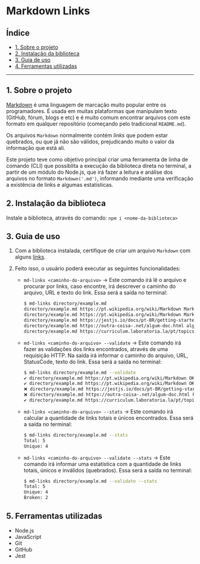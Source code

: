 # Markdown Links

## Índice

* [1. Sobre o projeto](#1-sobre-o-projeto)
* [2. Instalação da biblioteca](#2-instalação-da-biblioteca)
* [3. Guia de uso](#3-guia-de-uso)
* [4. Ferramentas utilizadas](#4-ferramentas-utilizadas)

***

## 1. Sobre o projeto

[Markdown](https://pt.wikipedia.org/wiki/Markdown) é uma linguagem de marcação
muito popular entre os programadores. É usada em muitas plataformas que
manipulam texto (GitHub, fórum, blogs e etc) e é muito comum encontrar arquivos
com este formato em qualquer repositório (começando pelo tradicional
`README.md`).

Os arquivos `Markdown` normalmente contém _links_ que podem estar
quebrados, ou que já não são válidos, prejudicando muito o valor da
informação que está ali.

Este projeto teve como objetivo principal criar uma ferramenta de linha de comando (CLI) que possiblita a execução da biblioteca direta no terminal, a partir de um módulo do Node.js, que irá fazer a leitura e análise dos arquivos no formato `Markdown('.md')`, informando mediante uma verificação a existência de links e algumas estatísticas.

## 2. Instalação da biblioteca

Instale a biblioteca, através do comando: `npm i <nome-da-biblioteca>`

## 3. Guia de uso

1. Com a biblioteca instalada, certifique de criar um arquivo `Markdown` com alguns [links](https://pt.wikipedia.org/wiki/Markdown).

2. Feito isso, o usuário poderá executar as seguintes funcionalidades:

    * `md-links <caminho-do-arquivo>` -> Este comando irá lê o arquivo e procurar por links, caso encontre, irá descrever o caminho do arquivo, URL e texto do link.
Essa será a saída no terminal:
      ```sh
      $ md-links directory/example.md
      directory/example.md https://pt.wikipedia.org/wiki/Markdown Markdown
      directory/example.md https://pt.wikipedia.org/wiki/Markdown Markdown
      directory/example.md https://jestjs.io/docs/pt-BR/getting-starte Introdução ao Jest - Documentação oficial
      directory/example.md https://outra-coisa-.net/algum-doc.html algum doc
      directory/example.md https://curriculum.laboratoria.la/pt/topics/javascript/05-objects/01-objects Objetos em JavaScript
      ```

    * `md-links <caminho-do-arquivo> --validate` -> Este comando irá fazer as validações dos links encontrados, através de uma requisição HTTP. Na saída irá informar o caminho do arquivo, URL, StatusCode, texto do link.
Essa será a saída no terminal:
      ```sh
      $ md-links directory/example.md --validate
      ✔️ directory/example.md https://pt.wikipedia.org/wiki/Markdown OK 200 Markdown
      ✔️ directory/example.md https://pt.wikipedia.org/wiki/Markdown OK 200 Markdown
      ❌ directory/example.md https://jestjs.io/docs/pt-BR/getting-starte FAIL 404 Introdução ao Jest - Documentação oficial
      ❌ directory/example.md https://outra-coisa-.net/algum-doc.html FAIL ENOTFOUND algum doc
      ✔️ directory/example.md https://curriculum.laboratoria.la/pt/topics/javascript/05-objects/01-objects OK 200 Objetos em JavaScript
      ```

    * `md-links <caminho-do-arquivo> --stats` -> Este comando irá calcular a quantidade de links totais e únicos encontrados.
    Essa será a saída no terminal:
      ```sh
      $ md-links directory/example.md --stats
      Total: 5
      Unique: 4
      ```

    * `md-links <caminho-do-arquivo> --validate --stats` -> Este comando irá informar uma estatística com a quantidade de links totais, únicos e inválidos (quebrados). 
    Essa será a saída no terminal:
      ```sh
      $ md-links directory/example.md --validate --stats
      Total: 5
      Unique: 4
      Broken: 2
      ```

## 5. Ferramentas utilizadas


* Node.js
* JavaScript
* Git
* GitHub
* Jest
